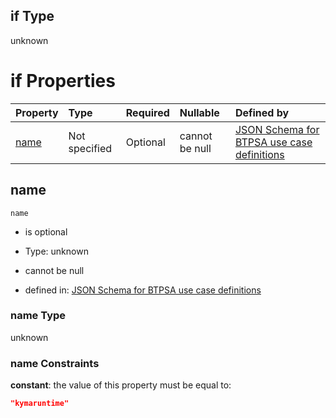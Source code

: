 ## if Type

unknown

# if Properties

| Property      | Type          | Required | Nullable       | Defined by                                                                                                                                                                                                      |
| :------------ | :------------ | :------- | :------------- | :-------------------------------------------------------------------------------------------------------------------------------------------------------------------------------------------------------------- |
| [name](#name) | Not specified | Optional | cannot be null | [JSON Schema for BTPSA use case definitions](btpsa-usecase-properties-services-items-allof-3-then-allof-1-if-properties-name.md "undefined#/properties/services/items/allOf/3/then/allOf/1/if/properties/name") |

## name



`name`

*   is optional

*   Type: unknown

*   cannot be null

*   defined in: [JSON Schema for BTPSA use case definitions](btpsa-usecase-properties-services-items-allof-3-then-allof-1-if-properties-name.md "undefined#/properties/services/items/allOf/3/then/allOf/1/if/properties/name")

### name Type

unknown

### name Constraints

**constant**: the value of this property must be equal to:

```json
"kymaruntime"
```

